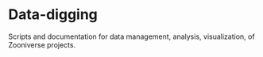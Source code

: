 # Data-digging
Scripts and documentation for data management, analysis, visualization, of Zooniverse projects.
